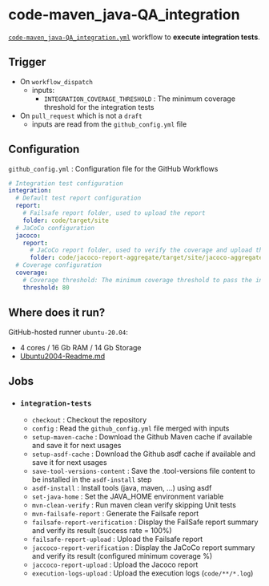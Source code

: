 # code-maven_java-QA_integration

[`code-maven_java-QA_integration.yml`](../code-maven_java-QA_integration.yml) workflow to **execute integration tests**.

## Trigger

* On `workflow_dispatch`
  * inputs:
    * `INTEGRATION_COVERAGE_THRESHOLD` : The minimum coverage threshold for the integration tests
* On `pull_request` which is not a `draft`
  * inputs are read from the `github_config.yml` file

## Configuration

`github_config.yml` : Configuration file for the GitHub Workflows

```yaml
# Integration test configuration
integration:
  # Default test report configuration
  report:
    # Failsafe report folder, used to upload the report
    folder: code/target/site
  # JaCoCo configuration
  jacoco:
    report:
      # JaCoCo report folder, used to verify the coverage and upload the report
      folder: code/jacoco-report-aggregate/target/site/jacoco-aggregate-it
  # Coverage configuration
  coverage:
    # Coverage threshold: The minimum coverage threshold to pass the integration tests
    threshold: 80
```

## Where does it run?

GitHub-hosted runner `ubuntu-20.04`:
* 4 cores / 16 Gb RAM / 14 Gb Storage
* [Ubuntu2004-Readme.md](https://github.com/actions/runner-images/blob/main/images/ubuntu/Ubuntu2004-Readme.md)

## Jobs

* ### `integration-tests`
  * `checkout` : Checkout the repository
  * `config` : Read the `github_config.yml` file merged with inputs
  * `setup-maven-cache` : Download the Github Maven cache if available and save it for next usages
  * `setup-asdf-cache` : Download the Github asdf cache if available and save it for next usages
  * `save-tool-versions-content` : Save the .tool-versions file content to be installed in the `asdf-install` step
  * `asdf-install` : Install tools (java, maven, ...) using asdf
  * `set-java-home` : Set the JAVA_HOME environment variable
  * `mvn-clean-verify` : Run maven clean verify skipping Unit tests
  * `mvn-failsafe-report` : Generate the Failsafe report
  * `failsafe-report-verification` : Display the FailSafe report summary and verify its result (success rate = 100%)
  * `failsafe-report-upload` : Upload the Failsafe report
  * `jaccoco-report-verification` : Display the JaCoCo report summary and verify its result (configured minimum coverage %)
  * `jaccoco-report-upload` : Upload the Jacoco report
  * `execution-logs-upload` : Upload the execution logs	(`code/**/*.log`)
